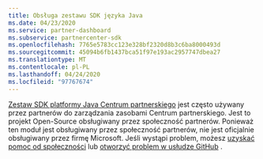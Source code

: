 ```yaml
---
title: Obsługa zestawu SDK języka Java
ms.date: 04/23/2020
ms.service: partner-dashboard
ms.subservice: partnercenter-sdk
ms.openlocfilehash: 7765e5783cc123e328bf2320d8b3c6ba8000493d
ms.sourcegitcommit: 45094b6fb1437bca51f97e193ac2957747dbea27
ms.translationtype: MT
ms.contentlocale: pl-PL
ms.lasthandoff: 04/24/2020
ms.locfileid: "97767674"
---
```

[Zestaw SDK platformy Java Centrum partnerskiego](https://github.com/microsoft/partner-center-java) jest często używany przez partnerów do zarządzania zasobami Centrum partnerskiego. Jest to projekt Open-Source obsługiwany przez społeczność partnerów. Ponieważ ten moduł jest obsługiwany przez społeczność partnerów, nie jest oficjalnie obsługiwany przez firmę Microsoft. Jeśli wystąpi problem, możesz [uzyskać pomoc od społeczności](https://stackoverflow.com/questions/tagged/partner+center) lub [otworzyć problem w usłudze GitHub](https://github.com/microsoft/partner-center-java/issues) .
